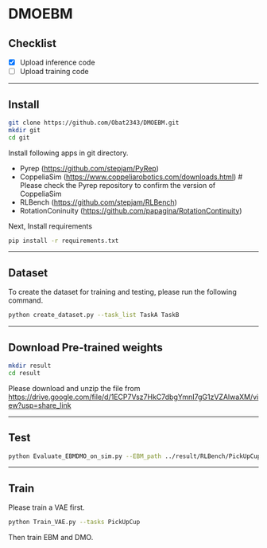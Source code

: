 # DMOEBM

## Checklist

- [x] Upload inference code
- [ ] Upload training code

***

## Install

```sh
git clone https://github.com/Obat2343/DMOEBM.git
mkdir git
cd git
```

Install following apps in git directory.

- Pyrep (<https://github.com/stepjam/PyRep>)
- CoppeliaSim (<https://www.coppeliarobotics.com/downloads.html>) # Please check the Pyrep repository to confirm the version of CoppeliaSim
- RLBench (<https://github.com/stepjam/RLBench>)
- RotationConinuity (<https://github.com/papagina/RotationContinuity>)

Next, Install requirements

```sh
pip install -r requirements.txt
```

***
## Dataset
To create the dataset for training and testing, please run the following command.

```sh
python create_dataset.py --task_list TaskA TaskB
```

***
## Download Pre-trained weights

```sh
mkdir result
cd result
```

Please download and unzip the file from https://drive.google.com/file/d/1ECP7Vsz7HkC7dbgYmnI7gG1zVZAlwaXM/view?usp=share_link

***
## Test

```sh
python Evaluate_EBMDMO_on_sim.py --EBM_path ../result/RLBench/PickUpCup/EBM_aug_frame_100_mode_6d_first_Transformer_vae_256_and_random_second_none_inf_sort/model/model_iter50000.pth --DMO_path ../result/RLBench/PickUpCup/DMO_iterative_5_frame_100_mode_6d_noise_Transformer_vae_256/model/model_iter100000.pth --tasks PickUpCup --inf_method_list DMO_keep
```

***
## Train
Please train a VAE first.

```sh
python Train_VAE.py --tasks PickUpCup
```

Then train EBM and DMO.